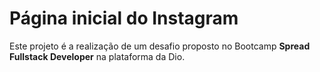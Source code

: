 # Página inicial do Instagram

Este projeto é a realização de um desafio proposto no Bootcamp **Spread Fullstack Developer** na plataforma da Dio.